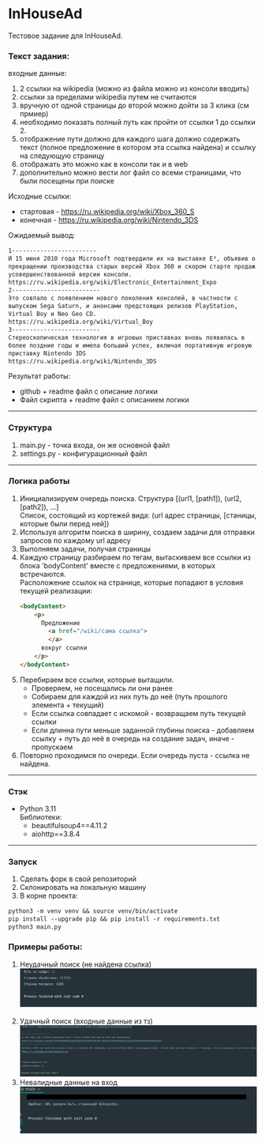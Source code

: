 # InHouseAd
Тестовое задание для InHouseAd.
### Текст задания:

входные данные: 
1) 2 ссылки на wikipedia (можно из файла можно из консоли вводить)
2) ссылки за пределами wikipedia путем не считаются
3) вручную от одной страницы до второй можно дойти за 3 клика (см прмиер)
4) необходимо показать полный путь как пройти от ссылки 1 до ссылки 2. 
5) отображение пути должно для каждого шага должно содержать текст (полное предложение в котором эта ссылка найдена) и ссылку на следующую страницу
6) отображать это можно как в консоли так и в web
7) дополнительно можно вести лог файл со всеми страницами, что были посещены при поиске

Исходные ссылки: 
- стартовая - https://ru.wikipedia.org/wiki/Xbox_360_S
- конечная - https://ru.wikipedia.org/wiki/Nintendo_3DS

Ожидаемый вывод:
```
1------------------------
И 15 июня 2010 года Microsoft подтвердили их на выставке E³, объявив о прекращении производства старых версий Xbox 360 и скором старте продаж усовершенствованной версии консоли.
https://ru.wikipedia.org/wiki/Electronic_Entertainment_Expo
2-------------------------
Это совпало с появлением нового поколения консолей, в частности с выпуском Sega Saturn, и анонсами предстоящих релизов PlayStation, Virtual Boy и Neo Geo CD.
https://ru.wikipedia.org/wiki/Virtual_Boy
3-------------------------
Стереоскопическая технология в игровых приставках вновь появилась в более поздние годы и имела больший успех, включая портативную игровую приставку Nintendo 3DS
https://ru.wikipedia.org/wiki/Nintendo_3DS
```

Результат работы:
- github + readme файл с описание логики
- Файл скрипта + readme файл с описанием логики

<hr>

### Структура
1) main.py - точка входа, он же основной файл
2) settings.py - конфигурационный файл

<hr>

### Логика работы
1) Инициализируем очередь поиска. Структура [(url1, [path1]), (url2, [path2]), ...] <br>
Список, состоящий из кортежей вида: (url адрес страницы, [станицы, которые были перед ней])
2) Используя алгоритм поиска в ширину, создаем задачи для отправки запросов по каждому url адресу
3) Выполняем задачи, получая страницы
4) Каждую страницу разбираем по тегам, вытаскиваем все ссылки из блока 'bodyContent' вместе с предложениями, 
в которых встречаются.<br>
Расположение ссылок на странице, которые попадают в условия текущей реализации: <br>
    ```html
    <bodyContent>
        <p>
          Предложение
            <a href="/wiki/сама ссылка">
            </a>
          вокруг ссылки
        </p>
    </bodyContent>
    ```
5) Перебираем все ссылки, которые вытащили. 
   - Проверяем, не посещались ли они ранее
   - Собираем для каждой из них путь до неё (путь прошлого элемента + текущий)
   - Если ссылка совпадает с искомой - возвращаем путь текущей ссылки
   - Если длинна пути меньше заданной глубины поиска - добавляем ссылку + путь до неё в очередь на создание задач, иначе - пропускаем
6) Повторно проходимся по очереди. Если очередь пуста - ссылка не найдена.

<hr>

### Стэк
- Python 3.11 <br>
Библиотеки:
  - beautifulsoup4==4.11.2
  - aiohttp==3.8.4

<hr>

### Запуск

1) Сделать форк в свой репозиторий
2) Склонировать на локальную машину
3) В корне проекта:
```
python3 -m venv venv && source venv/bin/activate
pip install --upgrade pip && pip install -r requirements.txt
python3 main.py
```

### Примеры работы:
1) Неудачный поиск (не найдена ссылка) <br>
  ![img.png](screenshots/unsuccessful_search.png) <br><br>
2) Удачный поиск (входные данные из тз) <br>
   ![img.png](screenshots/success.png)
3) Невалидные данные на вход <br>
  ![img.png](screenshots/input_data_not_valid.png)
